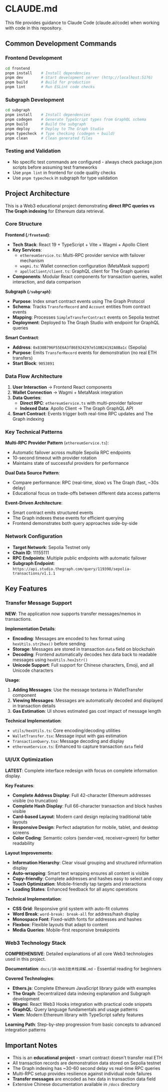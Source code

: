 # CLAUDE.md

This file provides guidance to Claude Code (claude.ai/code) when working with code in this repository.

## Common Development Commands

### Frontend Development
```bash
cd frontend
pnpm install    # Install dependencies
pnpm dev        # Start development server (http://localhost:5176)
pnpm build      # Build for production
pnpm lint       # Run ESLint code checks
```

### Subgraph Development
```bash
cd subgraph
pnpm install    # Install dependencies
pnpm codegen    # Generate TypeScript types from GraphQL schema
pnpm build      # Build the subgraph
pnpm deploy     # Deploy to The Graph Studio
pnpm typecheck  # Type checking (codegen + build)
pnpm clean      # Clean generated files
```

### Testing and Validation
- No specific test commands are configured - always check package.json scripts before assuming test frameworks
- Use `pnpm lint` in frontend for code quality checks
- Use `pnpm typecheck` in subgraph for type validation

## Project Architecture

This is a Web3 educational project demonstrating **direct RPC queries vs The Graph indexing** for Ethereum data retrieval.

### Core Structure

**Frontend (`/frontend`)**:
- **Tech Stack**: React 19 + TypeScript + Vite + Wagmi + Apollo Client
- **Key Services**: 
  - `ethereumService.ts`: Multi-RPC provider service with failover mechanism
  - `wagmi.ts`: Wallet connection configuration (MetaMask support)
  - `apolloClient/client.ts`: GraphQL client for The Graph queries
- **Components**: Modular React components for transaction queries, wallet interaction, and data comparison

**Subgraph (`/subgraph`)**:
- **Purpose**: Index smart contract events using The Graph Protocol
- **Schema**: Tracks `TransferRecord` and `Account` entities from contract events
- **Mapping**: Processes `SimpleTransferContract` events on Sepolia testnet
- **Deployment**: Deployed to The Graph Studio with endpoint for GraphQL queries

**Smart Contract**:
- **Address**: `0x830B796F55E6A3f86E924297e510B24192A0Ba1c` (Sepolia)
- **Purpose**: Emits `TransferRecord` events for demonstration (no real ETH transfers)
- **Start Block**: `9053891`

### Data Flow Architecture

1. **User Interaction** → Frontend React components
2. **Wallet Connection** → Wagmi + MetaMask integration
3. **Data Queries**:
   - **Direct RPC**: `ethereumService.ts` with multi-provider failover
   - **Indexed Data**: Apollo Client → The Graph GraphQL API
4. **Smart Contract**: Events trigger both real-time RPC updates and The Graph indexing

### Key Technical Patterns

**Multi-RPC Provider Pattern** (`ethereumService.ts`):
- Automatic failover across multiple Sepolia RPC endpoints
- 10-second timeout with provider rotation
- Maintains state of successful providers for performance

**Dual Data Source Pattern**:
- Compare performance: RPC (real-time, slow) vs The Graph (fast, ~30s delay)
- Educational focus on trade-offs between different data access patterns

**Event-Driven Architecture**:
- Smart contract emits structured events
- The Graph indexes these events for efficient querying
- Frontend demonstrates both query approaches side-by-side

### Network Configuration

- **Target Network**: Sepolia Testnet only
- **Chain ID**: 11155111
- **RPC Endpoints**: Multiple public endpoints with automatic failover
- **Subgraph Endpoint**: `https://api.studio.thegraph.com/query/119398/sepolia-transactions/v1.1.1`

## Key Features

### Transfer Message Support
**NEW**: The application now supports transfer messages/memos in transactions.

**Implementation Details**:
- **Encoding**: Messages are encoded to hex format using `hexUtils.str2hex()` before sending
- **Storage**: Messages are stored in transaction `data` field on blockchain
- **Decoding**: Frontend automatically decodes hex data back to readable messages using `hexUtils.hex2str()`
- **Unicode Support**: Full support for Chinese characters, Emoji, and all Unicode characters

**Usage**:
1. **Adding Messages**: Use the message textarea in WalletTransfer component
2. **Viewing Messages**: Messages are automatically decoded and displayed in transaction details
3. **Gas Estimation**: UI shows estimated gas cost impact of message length

**Technical Implementation**:
- `utils/hexUtils.ts`: Core encoding/decoding utilities
- `WalletTransfer.tsx`: Message input with gas estimation
- `TransactionQuery.tsx`: Message decoding and display
- `ethereumService.ts`: Enhanced to capture transaction `data` field

### UI/UX Optimization
**LATEST**: Complete interface redesign with focus on complete information display.

**Key Features**:
- **Complete Address Display**: Full 42-character Ethereum addresses visible (no truncation)
- **Complete Hash Display**: Full 66-character transaction and block hashes visible
- **Card-based Layout**: Modern card design replacing traditional table layouts
- **Responsive Design**: Perfect adaptation for mobile, tablet, and desktop screens
- **Color Coding**: Semantic colors (sender=red, receiver=green) for better readability

**Layout Improvements**:
- **Information Hierarchy**: Clear visual grouping and structured information display
- **Auto-wrapping**: Smart text wrapping ensures all content is visible
- **Copy-friendly**: Complete addresses and hashes easy to select and copy
- **Touch Optimization**: Mobile-friendly tap targets and interactions
- **Loading States**: Enhanced feedback for all async operations

**Technical Implementation**:
- **CSS Grid**: Responsive grid system with auto-fit columns
- **Word Break**: `word-break: break-all` for address/hash display
- **Monospace Font**: Fixed-width fonts for addresses and hashes
- **Flexbox**: Flexible layouts that adapt to content
- **Media Queries**: Mobile-first responsive breakpoints

### Web3 Technology Stack
**COMPREHENSIVE**: Detailed explanations of all core Web3 technologies used in this project.

**Documentation**: `docs/10-Web3技术栈详解.md` - Essential reading for beginners

**Covered Technologies**:
- **Ethers.js**: Complete Ethereum JavaScript library guide with examples
- **The Graph**: Decentralized data indexing explanation and Subgraph development
- **Wagmi**: React Web3 Hooks integration with practical code snippets
- **GraphQL**: Query language fundamentals and usage patterns
- **Viem**: Modern Ethereum library with TypeScript safety features

**Learning Path**: Step-by-step progression from basic concepts to advanced integration patterns

## Important Notes

- This is an **educational project** - smart contract doesn't transfer real ETH
- All transaction records are demonstration data stored on Sepolia testnet
- The Graph indexing has ~30-60 second delay vs real-time RPC queries
- Multi-RPC setup provides resilience against individual node failures
- **Transfer messages** are encoded as hex data in transaction data field
- Extensive Chinese documentation available in `/docs` directory